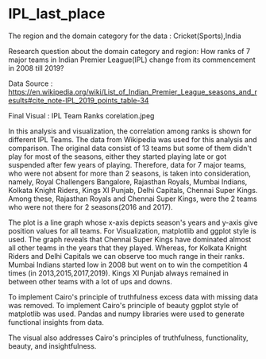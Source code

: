 # IPL_last_place

The region and the domain category for the data :
Cricket(Sports),India


Research question about the domain category and region:
How ranks of 7 major teams in Indian Premier League(IPL) change from its commencement in 2008 till 2019?


Data Source : https://en.wikipedia.org/wiki/List_of_Indian_Premier_League_seasons_and_results#cite_note-IPL_2019_points_table-34

Final Visual : IPL Team Ranks corelation.jpeg


In this analysis and visualization, the correlation among ranks is shown for different IPL Teams. The data from Wikipedia was used for this analysis and comparison. The original data consist of 13 teams but some of them didn't play for most of the seasons, either they started playing late or got suspended after few years of playing. Therefore, data for 7 major teams, who were not absent for more than 2 seasons, is taken into consideration, namely, Royal Challengers Bangalore, Rajasthan Royals, Mumbai Indians, Kolkata Knight Riders, Kings XI Punjab, Delhi Capitals, Chennai Super Kings. Among these, Rajasthan Royals and Chennai Super Kings, were the 2 teams who were not there for 2 seasons(2016 and 2017).

The plot is a line graph whose x-axis depicts season's years and y-axis give position values for all teams. For Visualization, matplotlib and ggplot style is used.
The graph reveals that Chennai Super Kings have dominated almost all other teams in the years that they played. Whereas, for Kolkata Knight Riders and Delhi Capitals we can observe too much range in their ranks. Mumbai Indians started low in 2008 but went on to win the competition 4 times (in 2013,2015,2017,2019). Kings XI Punjab always remained in between other teams with a lot of ups and downs.

To implement Cairo's principle of truthfulness excess data with missing data was removed.
To implement Cairo's principle of beauty ggplot style of matplotlib was used.
Pandas and numpy libraries were used to generate functional insights from data.

The visual also addresses Cairo's principles of truthfulness, functionality, beauty, and insightfulness.
